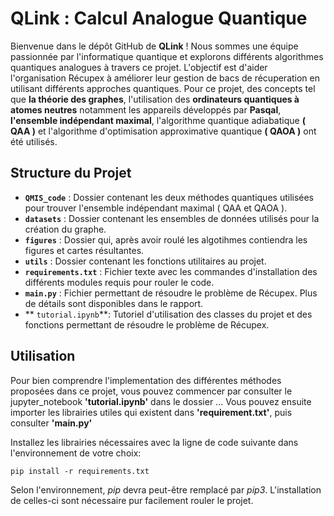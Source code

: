 # QLink : Calcul Analogue Quantique

Bienvenue dans le dépôt GitHub de **QLink** ! Nous sommes une équipe passionnée par l'informatique quantique et explorons différents algorithmes quantiques analogues à travers ce projet. L'objectif est d'aider l'organisation Récupex à améliorer leur gestion de bacs de récuperation en utilisant différents approches quantiques. Pour ce projet, des concepts tel que **la théorie des graphes**, l'utilisation des **ordinateurs quantiques à atomes neutres** notamment les appareils développés par **Pasqal**, **l'ensemble indépendant maximal**, l'algorithme quantique adiabatique **( QAA )** et l'algorithme d'optimisation approximative quantique **( QAOA )** ont été utilisés.

## Structure du Projet
- **`QMIS_code`** : Dossier contenant les deux méthodes quantiques utilisées pour trouver l'ensemble indépendant maximal ( QAA et QAOA ).
- **`datasets`** : Dossier contenant les ensembles de données utilisés pour la création du graphe.
- **`figures`** : Dossier qui, après avoir roulé les algotihmes contiendra les figures et cartes résultantes.
- **`utils`** : Dossier contenant les fonctions utilitaires au projet.
- **`requirements.txt`** : Fichier texte avec les commandes d'installation des différents modules requis pour rouler le code.
- **`main.py`** : Fichier permettant de résoudre le problème de Récupex. Plus de détails sont disponibles dans le rapport.
- ** `tutorial.ipynb`**: Tutoriel d'utilisation des classes du projet et des fonctions permettant de résoudre le problème de Récupex.

## Utilisation
Pour bien comprendre l'implementation des différentes méthodes proposées dans ce projet, vous pouvez commencer par consulter le jupyter_notebook **'tutorial.ipynb'** dans le dossier ... Vous pouvez ensuite importer les librairies utiles qui existent dans **'requirement.txt'**, puis consulter **'main.py'**

Installez les librairies nécessaires avec la ligne de code suivante dans l'environnement de votre choix:

```
pip install -r requirements.txt
```

Selon l'environnement, *pip* devra peut-être remplacé par *pip3*. L'installation de celles-ci sont nécessaire pur facilement rouler le projet.
